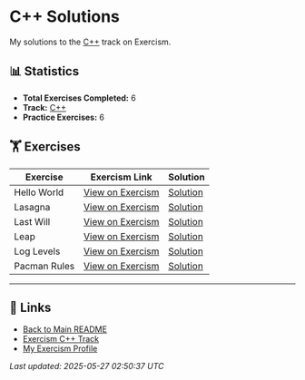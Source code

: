 # C++ Solutions

My solutions to the [C++](https://exercism.org/tracks/cpp) track on Exercism.

## 📊 Statistics

- **Total Exercises Completed:** 6
- **Track:** [C++](https://exercism.org/tracks/cpp)
- **Practice Exercises:** 6

## 🏋️ Exercises

| Exercise | Exercism Link | Solution |
|----------|---------------|----------|
| Hello World | [View on Exercism](https://exercism.org/tracks/cpp/exercises/hello-world) | [Solution](hello-world/README.md) |
| Lasagna | [View on Exercism](https://exercism.org/tracks/cpp/exercises/lasagna) | [Solution](lasagna/README.md) |
| Last Will | [View on Exercism](https://exercism.org/tracks/cpp/exercises/last-will) | [Solution](last-will/README.md) |
| Leap | [View on Exercism](https://exercism.org/tracks/cpp/exercises/leap) | [Solution](leap/README.md) |
| Log Levels | [View on Exercism](https://exercism.org/tracks/cpp/exercises/log-levels) | [Solution](log-levels/README.md) |
| Pacman Rules | [View on Exercism](https://exercism.org/tracks/cpp/exercises/pacman-rules) | [Solution](pacman-rules/README.md) |

---

## 🔗 Links

- [Back to Main README](../README.md)
- [Exercism C++ Track](https://exercism.org/tracks/cpp)
- [My Exercism Profile](https://exercism.org/profiles/princemuel)

*Last updated: 2025-05-27 02:50:37 UTC*
